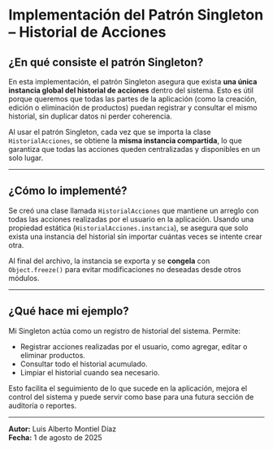 # Implementación del Patrón Singleton – Historial de Acciones

## ¿En qué consiste el patrón Singleton?

En esta implementación, el patrón Singleton asegura que exista **una única instancia global del historial de acciones** dentro del sistema. Esto es útil porque queremos que todas las partes de la aplicación (como la creación, edición o eliminación de productos) puedan registrar y consultar el mismo historial, sin duplicar datos ni perder coherencia.

Al usar el patrón Singleton, cada vez que se importa la clase `HistorialAcciones`, se obtiene la **misma instancia compartida**, lo que garantiza que todas las acciones queden centralizadas y disponibles en un solo lugar.

---

## ¿Cómo lo implementé?

Se creó una clase llamada `HistorialAcciones` que mantiene un arreglo con todas las acciones realizadas por el usuario en la aplicación. Usando una propiedad estática (`HistorialAcciones.instancia`), se asegura que solo exista una instancia del historial sin importar cuántas veces se intente crear otra.

Al final del archivo, la instancia se exporta y se **congela** con `Object.freeze()` para evitar modificaciones no deseadas desde otros módulos.

---

## ¿Qué hace mi ejemplo?

Mi Singleton actúa como un registro de historial del sistema. Permite:

- Registrar acciones realizadas por el usuario, como agregar, editar o eliminar productos.
- Consultar todo el historial acumulado.
- Limpiar el historial cuando sea necesario.

Esto facilita el seguimiento de lo que sucede en la aplicación, mejora el control del sistema y puede servir como base para una futura sección de auditoría o reportes.

---

**Autor:** Luis Alberto Montiel Díaz  
**Fecha:** 1 de agosto de 2025  
